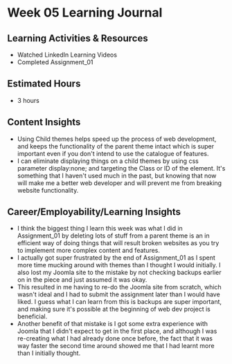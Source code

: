 
# Week 05 Learning Journal

## Learning Activities & Resources
- Watched LinkedIn Learning Videos
- Completed Assignment_01

## Estimated Hours
- 3 hours

## Content Insights
- Using Child themes helps speed up the process of web development, and keeps the functionality of the parent theme intact which is super important even if you don't intend to use the catalogue of features.
- I can eliminate displaying things on a child themes by using css parameter display:none; and targeting the Class or ID of the element. It's something that I haven't used much in the past, but knowing that now will make me a better web developer and will prevent me from breaking website functionality.  

## Career/Employability/Learning Insights
- I think the biggest thing I learn this week was what I did in Assignment_01 by deleting lots of stuff from a parent theme is an in efficient way of doing things that will result broken websites as you try to implement more complex content and features. 
- I actually got super frustrated by the end of Assignment_01 as I spent more time mucking around with themes than I thought I would initially. I also lost my Joomla site to the mistake by not checking backups earlier on in the piece and just assumed it was okay.
- This resulted in me having to re-do the Joomla site from scratch, which wasn't ideal and I had to submit the assignment later than I would have liked. I guess what I can learn from this is backups are super important, and making sure it's possible at the beginning of web dev project is beneficial. 
- Another benefit of that mistake is I got some extra experience with Joomla that I didn't expect to get in the first place, and although I was re-creating what I had already done once before, the fact that it was way faster the second time around showed me that I had learnt more than I initially thought. 
